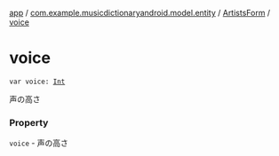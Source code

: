 [app](../../index.md) / [com.example.musicdictionaryandroid.model.entity](../index.md) / [ArtistsForm](index.md) / [voice](./voice.md)

# voice

`var voice: `[`Int`](https://kotlinlang.org/api/latest/jvm/stdlib/kotlin/-int/index.html)

声の高さ

### Property

`voice` - 声の高さ